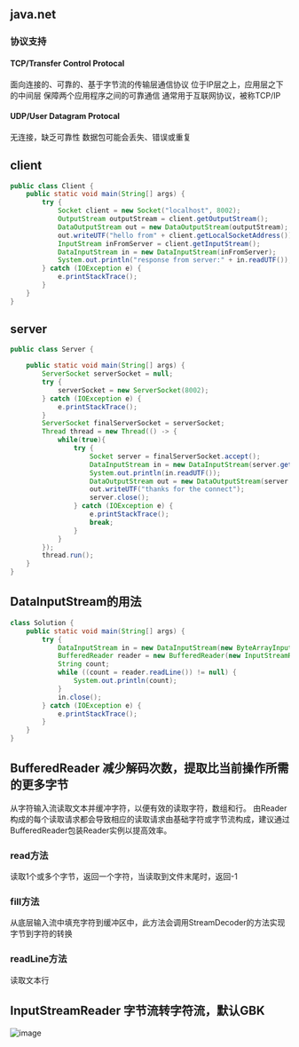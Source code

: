 ## java.net
### 协议支持
#### TCP/Transfer Control Protocal
面向连接的、可靠的、基于字节流的传输层通信协议
位于IP层之上，应用层之下的中间层
保障两个应用程序之间的可靠通信
通常用于互联网协议，被称TCP/IP
#### UDP/User Datagram Protocal
无连接，缺乏可靠性
数据包可能会丢失、错误或重复

## client
```java
public class Client {
    public static void main(String[] args) {
        try {
            Socket client = new Socket("localhost", 8002);
            OutputStream outputStream = client.getOutputStream();
            DataOutputStream out = new DataOutputStream(outputStream);
            out.writeUTF("hello from" + client.getLocalSocketAddress());
            InputStream inFromServer = client.getInputStream();
            DataInputStream in = new DataInputStream(inFromServer);
            System.out.println("response from server:" + in.readUTF());
        } catch (IOException e) {
            e.printStackTrace();
        }
    }
}
```
## server
```java
public class Server {

    public static void main(String[] args) {
        ServerSocket serverSocket = null;
        try {
            serverSocket = new ServerSocket(8002);
        } catch (IOException e) {
            e.printStackTrace();
        }
        ServerSocket finalServerSocket = serverSocket;
        Thread thread = new Thread(() -> {
            while(true){
                try {
                    Socket server = finalServerSocket.accept();
                    DataInputStream in = new DataInputStream(server.getInputStream());
                    System.out.println(in.readUTF());
                    DataOutputStream out = new DataOutputStream(server.getOutputStream());
                    out.writeUTF("thanks for the connect");
                    server.close();
                } catch (IOException e) {
                    e.printStackTrace();
                    break;
                }
            }
        });
        thread.run();
    }
}
```

## DataInputStream的用法
```java
class Solution {
    public static void main(String[] args) {
        try {
            DataInputStream in = new DataInputStream(new ByteArrayInputStream(new byte[]{'a','b'}));
            BufferedReader reader = new BufferedReader(new InputStreamReader(in));
            String count;
            while ((count = reader.readLine()) != null) {
                System.out.println(count);
            }
            in.close();
        } catch (IOException e) {
            e.printStackTrace();
        }
    }
}
```
## BufferedReader 减少解码次数，提取比当前操作所需的更多字节
从字符输入流读取文本并缓冲字符，以便有效的读取字符，数组和行。
由Reader构成的每个读取请求都会导致相应的读取请求由基础字符或字节流构成，建议通过BufferedReader包装Reader实例以提高效率。
### read方法
读取1个或多个字节，返回一个字符，当读取到文件末尾时，返回-1
### fill方法
从底层输入流中填充字符到缓冲区中，此方法会调用StreamDecoder的方法实现字节到字符的转换
### readLine方法
读取文本行

## InputStreamReader 字节流转字符流，默认GBK
![image](https://user-images.githubusercontent.com/20769910/184634180-d9c72488-f2df-4b1a-8477-10a96dc9b8c1.png)



